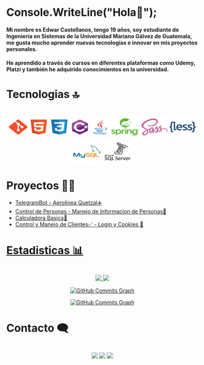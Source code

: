 
#  Console.WriteLine("Hola👋"); 
#### Mi nombre es Edwar Castellanos, tengo 19 años, soy estudiante de Ingeniería en Sistemas de la Universidad Mariano Gálvez de Guatemala, me gusta mucho aprender nuevas tecnologías e innovar en mis proyectos personales.

#### He aprendido a través de cursos en diferentes plataformas como Udemy, Platzi y también he adquirido conocimientos en la universidad.

# Tecnologias 🔝
 
  <div style="display: inline_block" align="center"><br>
    <img align="center" alt="Rafa-Csharp" height="40" width="50" src="https://github.com/devicons/devicon/blob/master/icons/git/git-original.svg">
  <img align="center" alt="Rafa-HTML" height="40" width="50" src="https://raw.githubusercontent.com/devicons/devicon/master/icons/html5/html5-original.svg">
  <img align="center" alt="Rafa-CSS" height="40" width="50" src="https://raw.githubusercontent.com/devicons/devicon/master/icons/css3/css3-original.svg">
  <img align="center" alt="Rafa-Csharp" height="40" width="50" src="https://raw.githubusercontent.com/devicons/devicon/master/icons/csharp/csharp-original.svg">
  <img align="center" alt="Rafa-Csharp" height="40" width="50" src="https://raw.githubusercontent.com/devicons/devicon/master/icons/java/java-original.svg">
    <img align="center" alt="Rafa-Csharp" height="65" width="75" src="https://github.com/devicons/devicon/blob/master/icons/spring/spring-original-wordmark.svg">
  <img align="center" alt="Rafa-Csharp" height="60" width="70" src="https://github.com/devicons/devicon/blob/master/icons/sass/sass-original.svg">
   <img align="center" alt="Rafa-Csharp" height="60" width="70" src="https://github.com/devicons/devicon/blob/master/icons/less/less-plain-wordmark.svg">
  <img align="center" alt="Rafa-Csharp" height="65" width="75" src="https://github.com/devicons/devicon/blob/master/icons/mysql/mysql-original-wordmark.svg">
  <img align="center" alt="Rafa-Csharp" height="65" width="75" src="https://github.com/devicons/devicon/blob/master/icons/microsoftsqlserver/microsoftsqlserver-plain-wordmark.svg">

  
</div>

# Proyectos 🧑‍💻
<ul>
  <li><a href="https://github.com/EdwarCastellanos5120/TelegramBot">TelegramBot - Aerolínea Quetzal✈️</li>
  <li><a href="https://github.com/EdwarCastellanos5120/ControlClientesSpring">Control de Personas - Manejo de Informacion de Personas📗</li>
    <li><a href="https://github.com/EdwarCastellanos5120/CalculadoraBasicJs">Calculadora Basica🧮</li>
      <li><a href="https://github.com/EdwarCastellanos5120/CONTROLCLIENTES_ASP.NET_6">Control y Manejo de Clientes✅ - Login y Cookies 🍪</li>
</ul>


# Estadisticas  📊 
<div style="display: block" align="center"><br>
  <a href="https://github.com/EdwarCastellanos5120">
    <img height="160em"  src="https://github-readme-stats.vercel.app/api?username=EdwarCastellanos5120&show_icons=true&theme=codeSTACKr&include_all_commits=true&count_private=true"/>
  <img height="160em" src="https://github-readme-stats.vercel.app/api/top-langs/?username=EdwarCastellanos5120&layout=compact&langs_count=7&theme=codeSTACKr&count_private=true"/>
    
 <a href="https://github.com/EdwarCastellanos5120"><img src="[![Ashutosh's github activity graph](https://activity-graph.herokuapp.com/graph?username=EdwarCastellanos5120)](https://github.com/ashutosh00710/github-readme-activity-graph)" alt="GitHub Commits Graph"/></a>
    
<a href="https://github.com/EdwarCastellanos5120"><img src="https://activity-graph.herokuapp.com/graph?username=EdwarCastellanos5120&bg_color=09131b&color=ffffff&line=0891b2&point=ffffff&area_color=1c1917&area=true&hide_border=true&custom_title=GitHub%20Commits%20Graph" alt="GitHub Commits Graph" /></a>
</div>

# Contacto 🗨
<div style="display: inline_block" align="center"><br>
<a href="https://www.instagram.com/edwar_castellanos18" target="_blank"><img src="https://img.shields.io/badge/-Instagram-%23E4405F?style=for-the-badge&logo=instagram&logoColor=white" target="_blank"></a>
<a href=https://www.linkedin.com/in/edwar-alejandro-castellanos-portillo-5a444a229/" target="_blank"><img src="https://img.shields.io/badge/-LinkedIn-%230077B5?style=for-the-badge&logo=linkedin&logoColor=white" target="_blank"></a>
<a href = "mailto:ecastellanosp1@miumg.edu.gt"><img src="https://img.shields.io/badge/-Gmail-%23333?style=for-the-badge&logo=gmail&logoColor=white" target="_blank"></a>

</div>
